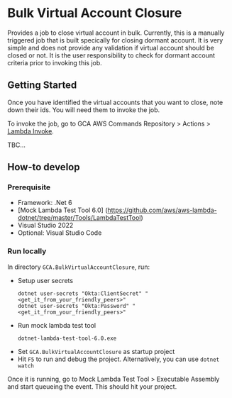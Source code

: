 # Bulk Virtual Account Closure

Provides a job to close virtual account in bulk. Currently, this is a manually triggered job that is built specically for closing dormant account. It is very simple and does not provide any validation if virtual account should be closed or not. It is the user responsibility to check for dormant account criteria prior to invoking this job.

## Getting Started

Once you have identified the virtual accounts that you want to close, note down their ids. You will need them to invoke the job.

To invoke the job, go to GCA AWS Commands Repository > Actions > [Lambda Invoke](https://github.com/ofx-com/gca-aws-commands/actions/workflows/lambda-invoke.yml).

TBC...

## How-to develop

### Prerequisite

- Framework: .Net 6
- [Mock Lambda Test Tool 6.0] (https://github.com/aws/aws-lambda-dotnet/tree/master/Tools/LambdaTestTool)
- Visual Studio 2022
- Optional: Visual Studio Code

### Run locally

In directory `GCA.BulkVirtualAccountClosure`, run:

- Setup user secrets
  ```pwsh
  dotnet user-secrets "Okta:ClientSecret" "<get_it_from_your_friendly_peers>"
  dotnet user-secrets "Okta:Password" "<get_it_from_your_friendly_peers>"
  ```
- Run mock lambda test tool
  ```pwsh
  dotnet-lambda-test-tool-6.0.exe
  ```
- Set `GCA.BulkVirtualAccountClosure` as startup project
- Hit `F5` to run and debug the project. Alternatively, you can use `dotnet watch`

Once it is running, go to Mock Lambda Test Tool > Executable Assembly and start queueing the event. This should hit your project.
